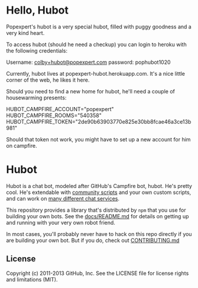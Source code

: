 # Hello, Hubot

Popexpert's hubot is a very special hubot, filled with puggy goodness and a very kind heart.

To access hubot (should he need a checkup) you can login to heroku with the following credentials:

Username: colby+hubot@popexpert.com
password: pophubot1020

Currently, hubot lives at popexpert-hubot.herokuapp.com. It's a nice little corner of the web, he likes it here.

Should you need to find a new home for hubot, he'll need a couple of housewarming presents:

HUBOT_CAMPFIRE_ACCOUNT="popexpert"
HUBOT_CAMPFIRE_ROOMS="540358"
HUBOT_CAMPFIRE_TOKEN="2de90b63903770e825e30bb8fcae46a3ce13b981"

Should that token not work, you might have to set up a new account for him on campfire.



# Hubot

Hubot is a chat bot, modeled after GitHub's Campfire bot, hubot. He's pretty
cool. He's extendable with
[community scripts](https://github.com/github/hubot-scripts) and your own custom
scripts, and can work on [many different chat services](docs/adapters.md).

This repository provides a library that's distributed by `npm` that you
use for building your own bots.  See the [docs/README.md](docs/README.md)
for details on getting up and running with your very own robot friend.

In most cases, you'll probably never have to hack on this repo directly if you
are building your own bot. But if you do, check out [CONTRIBUTING.md](CONTRIBUTING.md)

## License

Copyright (c) 2011-2013 GitHub, Inc. See the LICENSE file for license rights and
limitations (MIT).
